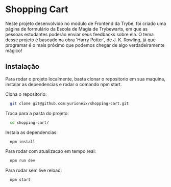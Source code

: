 # Shopping Cart

Neste projeto desenvolvido no modulo de Frontend da Trybe, foi criado uma página de formulário da Escola de Magia de Trybewarts, em que as pessoas estudantes poderão enviar seus feedbacks sobre ela. O tema desse projeto é baseado na obra 'Harry Potter', de J. K. Rowling, já que programar é o mais próximo que podemos chegar de algo verdadeiramente mágico!


## Instalação

Para rodar o projeto localmente, basta clonar o repositorio em sua maquina, instalar as dependencias e rodar o comando npm start. 


Clona o repositorio:
```bash
  git clone git@github.com:yurioneix/shopping-cart.git
```
Troca para a pasta do projeto:
```bash
  cd shopping-cart/
```

Instala as dependencias:
```bash
  npm install
```
Para rodar com atualizacao em tempo real:
```bash
  npm run dev
```

Para rodar sem live reload:
```bash
  npm start
```
